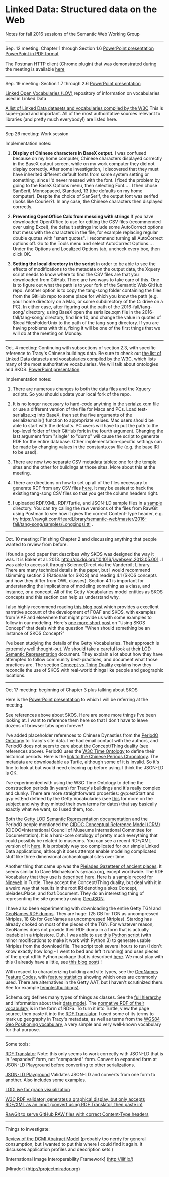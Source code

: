 # Linked Data: Structured data on the Web
Notes for fall 2016 sessions of the Semantic Web Working Group

---
Sep. 12 meeting: Chapter 1 through Section 1.6
[PowerPoint presentation](linked-data-ch1.pptx)   [PowerPoint in PDF format](linked-data-ch1.pdf)

The Postman HTTP client (Chrome plugin) that was demonstrated during the meeting is available [here](https://chrome.google.com/webstore/detail/postman/fhbjgbiflinjbdggehcddcbncdddomop?hl=en)

---
Sep. 19 meeting: Section 1.7 through 2.6
[PowerPoint presentation](Chapters_1_7-2_6.pdf)

[Linked Open Vocabularies (LOV)](http://lov.okfn.org/dataset/lov/) repository of information on vocabularies used in Linked Data

[A list of Linked Data datasets and vocabularies compiled by the W3C](http://www.w3.org/2005/Incubator/lld/XGR-lld-vocabdataset/) This is super-good and important.  All of the most authoritative sources relevant to libraries (and pretty much everybody!) are listed here.

---
<a name="wsession"></a>Sep 26 meeting: Work session

Implementation notes:

1. **Display of Chinese characters in BaseX output.**  I was confused because on my home computer, Chinese characters displayed correctly in the BaseX output screen, while on my work computer they did not display correctly.  After some investigation, I discovered that they must have inherited different default fonts from some system setting or something, since I'd never messed with the font.  I fixed the problem by going to the BaseX Options menu, then selecting Font... .  I then chose SanSerif, Monospaced, Standard, 13 (the defaults on my home computer).  Despite the choice of SanSerif, the output font was serifed (looks like Courier?).  In any case, the Chinese characters then displayed correctly.

2. **Preventing OpenOffice Calc from messing with strings** If you have downloaded OpenOffice to use for editing the CSV files (recommended over using Excel), the default settings include some AutoCorrect options that mess with the characters in the file, for example replacing regular double quotes with "smart quotes".  I recommend turning all AutoCorrect options off.  Go to the Tools menu and select AutoCorrect Options... .  Under the Options and Localized Options tab, uncheck every box, then click OK.  

3. **Setting the local directory in the script** In order to be able to see the effects of modifications to the metadata on the output data, the Xquery script needs to know where to find the CSV files are that you downloaded from GitHub.  There are two ways to take care of this.  One is to figure out what the path is to your fork of the Semantic Web GitHub repo.  Another option is to copy the tang-song folder containing the files from the GitHub repo to some place for which you know the path (e.g. your home directory on a Mac, or some subdirectory of the C: drive on a PC).  In either case, after figuring out the path of the 2016-fall/tang-song/ directory, using BaseX open the serialize.xqm file in the 2016-fall/tang-song/ directory, find line 10, and change the value in quotes of $localFilesFolderUnix to the path of the tang-song directory.  If you are having problems with this, fixing it will be one of the first things that we will do at the meeting on Monday.

---
Oct. 4 meeting: Continuing with subsections of section 2.3, with specific reference to Tracy's Chinese buildings data.  Be sure to check out [the list of Linked Data datasets and vocabularies compiled by the W3C](http://www.w3.org/2005/Incubator/lld/XGR-lld-vocabdataset/), which lists many of the most authoritative vocabularies.  We will talk about ontologies and SKOS.  [PowerPoint presentation](linked-data-ch2-3.pdf)

Implementation notes:

1. There are numerous changes to both the data files and the Xquery scripts.  So you should update your local fork of the repo.

2. It is no longer necessary to hard-code anything in the serialze.xqm file or use a different version of the file for Macs and PCs.  Load test-serialize.xq into BaseX, then set the five arguments of the serialize:main() function to appropriate values.  Mac users should be able to start with the defaults.  PC users will have to put the path to the top-level folder of their GitHub fork in the fourth argument.  Changing the last argument from "single" to "dump" will cause the script to generate RDF for the entire database.  Other implementation-specific settings can be made by changing values in the constants.csv file (e.g. the base IRI to be used).

3. There are now two separate CSV metadata tables: one for the temple sites and the other for buildings at those sites.  More about this at the meeting.  

4. There are directions on how to set up all of the files necessary to generate RDF from any CSV files [here](tang-song/readme.md).  It may be easiest to hack the existing tang-song CSV files so that you get the column headers right.

5. I uploaded RDF/XML, RDF/Turtle, and JSON-LD sample files in a [sample](tang/song/samples) directory.  You can try calling the raw versions of the files from RawGit using Postman to see how it gives the correct Content-Type header, e.g. try https://rawgit.com/HeardLibrary/semantic-web/master/2016-fall/tang-song/samples/Longxingsi.ttl .  

---
Oct. 10 meeting: Finishing Chapter 2 and discussing anything that people wanted to review from before.  

I found a good paper that describes why SKOS was designed the way it was.  It is Baker et al. 2013. http://dx.doi.org/10.1016/j.websem.2013.05.001 .  I was able to access it through ScienceDirect via the Vanderbilt Library.  There are many technical details in the paper, but I would recommend skimming section 3 (Rationale for SKOS) and reading 4.1 (SKOS concepts and how they differ from OWL classes).  Section 4.1 is important for understanding the implications of modeling something as a class, and instance, or a concept.  All of the Getty Vocabularies model entities as SKOS concepts and this section can help us understand why.

I also highly recommend reading [this blog post](http://efoundations.typepad.com/efoundations/2011/09/things-their-conceptualisations-skos-foaffocus-modelling-choices.html) which provides a excellent narrative account of the development of FOAF and SKOS, with examples from VIAF and elsewhere that might provide us with some examples to follow in our modeling.  Here's [one more short post](http://ontologydesignpatterns.org/wiki/Community:Using_SKOS_Concept) on "Using SKOS Concept" that deals with the question "When should something be an instance of SKOS Concept?"

I've been studying the details of the Getty Vocabularies.  Their approach is extremely well thought-out.  We should take a careful look at their [LOD Semantic Representation](http://vocab.getty.edu/doc/) document.  They explain a lot about how they have attempted to follow community best-practices, and document what those practices are.  The section [Concept vs Thing Duality](http://vocab.getty.edu/doc/#Concept_vs_Thing_Duality) explains how they reconcile the use of SKOS with real-world things like people and geographic locations.  

---
Oct 17 meeting: beginning of Chapter 3 plus talking about SKOS

Here is the [PowerPoint presentation](concept-thing.pdf) to which I will be referring at the meeting.

See references above about SKOS.  Here are some more things I've been looking at.  I want to reference them here so that I don't have to leave dozens of browser tabs open forever!

I've added placeholder references to Chinese Dynasties from the [PeriodO Ontology](http://perio.do/technical-overview/) to Tracy's site data. I've had email contact with the authors, and PeriodO does not seem to care about the Concept/Thing duality (see references above).  PeriodO uses the [W3C Time Ontology](https://www.w3.org/TR/owl-time/) to define their historical periods.  Here is the [link to the Chinese Periods Chronology](https://test.perio.do/#/p/Canonical/periodCollections/p0fp7wv/).  The metadata are downloadable as Turtle, although some of it is invalid.  So it's fine to look at but would need cleaning up before using.  I think the JSON-LD is OK.

I've experimented with using the W3C Time Ontology to define the construction periods (in years) for Tracy's buildings and it's really complex and clunky.  There are more straightforward properties: gvp:estStart and gvp:estEnd defined by the Getty Vocabularies (see [this](http://vocab.getty.edu/doc/#Estimated_Dates) for more on the subject and why they minted their own terms for dates) that say basically exactly what we want, so I used them, too.  

Both the [Getty LOD Semantic Representation documentation](http://vocab.getty.edu/doc/) and the PeriodO people mentioned the [CIDOC Conceptual Reference Model (CRM)](http://www.cidoc-crm.org/) (CIDOC=International Council of Museums International Committee for Documentation).  It is a hard-core ontology of pretty much everything that could possibly be related to museums.  You can see a recent RDF/XML version of it [here](http://www.cidoc-crm.org/rdfs/cidoc_crm_v6.2.1-draft-b-2015October.rdfs).  It is probably way too complicated for our simple Linked Data applications, although it does attempt enable modeling complicated stuff like three dimensional archaeological sites over time.  

Another thing that came up was the [Pleiades Gazetteer of ancient places](https://pleiades.stoa.org/).  It seems similar to Dave Michaelson's syriaca.org, except worldwide.  The RDF Vocabulary that they use is [described here](https://pleiades.stoa.org/docs/partners/pleiades-rdf-vocabulary).  Here is a [sample record for Nineveh](https://pleiades.stoa.org/places/874621/turtle) in Turtle.  They accept the Concept/Thing duality, but deal with it in a weird way that results in the root IRI denoting a skos:Concept, pleiades:Place, and foaf:Document.  They do an interesting thing of representing the site geometry using [GeoJSON](https://en.wikipedia.org/wiki/GeoJSON).  

I have also been experimenting with downloading the entire Getty TGN and [GeoNames RDF dumps](http://www.geonames.org/ontology/documentation.html).  They are huge: (25 GB for TGN as uncompressed Ntriples, 18 Gb for GeoNames as uncompressed Ntriples).  Stardog has already choked on most of the pieces of the TGN.  For whatever reason, GeoNames does not provide their RDF dump in a form that is actually loadable in a triplestore.  Duh.  I was able to use [this Python script](https://github.com/rhasan/sw/blob/master/genames/convert2ntriples.py) (with minor modifications to make it work with Python 3) to generate usable Ntriples from the download file.  The script took several hours to run (I don't know exactly how long - I went to bed and left it running) and uses pieces of the great rdflib Python package that is described [here](https://rdflib3.readthedocs.io/en/latest/index.html).  We must play with this (I already have a little, see [this blog post](http://baskauf.blogspot.com/2015/07/shiny-new-toys-3-playing-with-linked.html)) !

With respect to characterizing building and site types, see the [GeoNames Feature Codes](http://www.geonames.org/export/codes.html), with [feature statistics](http://www.geonames.org/statistics/total.html) showing which ones are commonly used.  There are alternatives in the Getty AAT, but I haven't scrutinized them.  See for example [temples(buildings)](http://www.getty.edu/vow/AATFullDisplay?find=&logic=AND&note=&subjectid=300007595).  

Schema.org defines many types of things as classes.  See the [full hierarchy](http://schema.org/docs/full.html) and information about their [data model](http://schema.org/docs/datamodel.html).  The [normative RDF of their vocabulary](http://schema.org/docs/schema_org_rdfa.html) is in the form of RDFa. To turn it into Turtle, view the page source, then paste it into the [RDF Translator](http://rdf-translator.appspot.com/).  I used some of its terms to mark up geography in Tracy's metadata, as well as terms from the [WGS84 Geo Positioning vocabulary](https://www.w3.org/2003/01/geo/wgs84_pos), a very simple and very well-known vocabulary for that purpose.  

---
Some tools:

[RDF Translator](http://rdf-translator.appspot.com/) Note: this only seems to work correctly with JSON-LD that is in "expanded" form, not "compacted" form. Convert to expanded form at JSON-LD Playground before converting to other serializations.

[JSON-LD Playground](http://json-ld.org/playground/) Validates JSON-LD and converts from one form to another.  Also includes some examples.

[LODLive for graph visualization](http://en.lodlive.it/)

[W3C RDF validator; generates a graphical display, but only accepts RDF/XML as an input (convert using RDF Translator, then paste in)](https://www.w3.org/RDF/Validator/)

[RawGit to serve GitHub RAW files with correct Content-Type headers](http://rawgit.com/)

---
Things to investigate:

[Review of the DCMI Abatract Model](http://wiki.dublincore.org/index.php/Review_of_DCMI_Abstract_Model) (probably too nerdy for general consumption, but I wanted to put this where I could find it again.  It discusses application profiles and description sets.)

[International Image Interoperability Framework] (http://iiif.io/)

[Mirador] (http://projectmirador.org)
